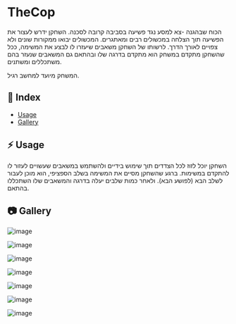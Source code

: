 # TheCop
הכוח שבהגנה -צא למסע נגד פשיעה בסביבה קרובה לסכנה.
השחקן ידרש לעצור את הפשיעה תוך הצלחה במכשולים רבים ומאתגרים. המכשולים יבואו ממקורות שונים ולא צפויים לאורך הדרך. לרשותו של השחקן משאבים שיעזרו לו לבצע את המשימה, ככל שהשחקן מתקדם במשחק הוא מתקדם בדרגה שלו ובהתאם גם המשאבים שנעזר בהם משתכללים ומשתנים.

המשחק מיועד למחשב רגיל.
## :ledger: Index

- [Usage](#zap-usage)
- [Gallery](#camera-gallery)
  
## :zap: Usage

השחקן יוכל לזוז לכל הצדדים תוך שימוש בידיים ולהשתמש במשאבים שעשויים לעזור לו להתקדם במשימות.
ברגע שהשחקן מסיים את המשימה בשלב הספציפי, הוא מוכן לעבור לשלב הבא (לפושע הבא). ולאחר כמות שלבים יעלה בדרגה והמשאבים שלו השתכללו בהתאם.

##  :camera: Gallery

![image](https://github.com/MHA-FinalProject/TheCop/assets/92233601/0343f1f7-052e-456c-8e7b-242a71ae93a1)

![image](https://github.com/MHA-FinalProject/TheCop/assets/92233601/4f5d8eac-a39d-4ac6-8286-e73963491bbc)

![image](https://github.com/MHA-FinalProject/TheCop/assets/92233601/cd98b2ae-a675-4ec6-9ad7-df1b86bc85f0)

![image](https://github.com/MHA-FinalProject/TheCop/assets/92233601/97fd6579-2db8-41a0-83a9-b3c48de3bb3e)

![image](https://github.com/MHA-FinalProject/TheCop/assets/92233601/0b0b2153-1519-4e87-8c36-80562dbc1fc4)

![image](https://github.com/MHA-FinalProject/TheCop/assets/92233601/bfda1fcd-ba84-4e46-b77a-8582fcfc8803)

![image](https://github.com/MHA-FinalProject/TheCop/assets/92233601/05cb6c3a-9e15-4969-a650-2fed2afd5015)










